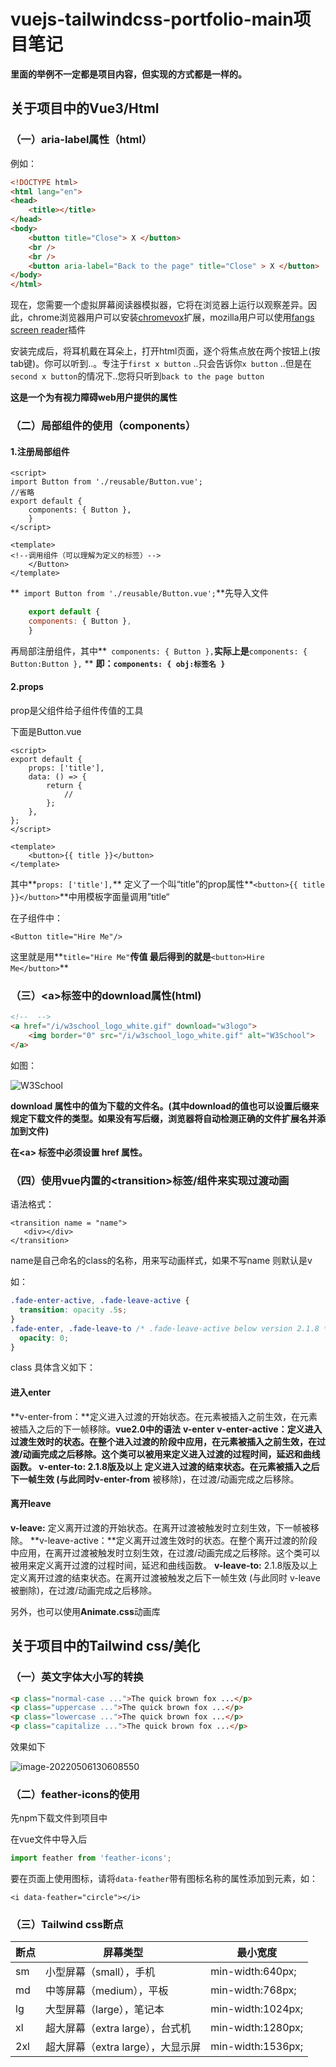 # vuejs-tailwindcss-portfolio-main项目笔记

**里面的举例不一定都是项目内容，但实现的方式都是一样的。**

## 关于项目中的Vue3/Html



### （一）aria-label属性（html）

例如：

```html
<!DOCTYPE html>
<html lang="en">
<head>
    <title></title>
</head>
<body>
    <button title="Close"> X </button>
    <br />
    <br />
    <button aria-label="Back to the page" title="Close" > X </button>
</body>
</html>
```



现在，您需要一个虚拟屏幕阅读器模拟器，它将在浏览器上运行以观察差异。因此，chrome浏览器用户可以安装[chromevox](https://chrome.google.com/webstore/detail/chromevox/kgejglhpjiefppelpmljglcjbhoiplfn)扩展，mozilla用户可以使用[fangs screen reader](https://addons.mozilla.org/en-US/firefox/addon/fangs-screen-reader-emulator/)插件

安装完成后，将耳机戴在耳朵上，打开html页面，逐个将焦点放在两个按钮上(按tab键)。你可以听到..。专注于`first x button` ..只会告诉你`x button` ..但是在`second x button`的情况下..您将只听到`back to the page button` 

**这是一个为有视力障碍web用户提供的属性**



### （二）局部组件的使用（components）

#### 1.注册局部组件

```vue
<script>
import Button from './reusable/Button.vue';
//省略
export default {
	components: { Button },
	}
</script>

<template>
<!--调用组件（可以理解为定义的标签）-->
    </Button>
</template>
```



**` import Button from './reusable/Button.vue';`**先导入文件

```js
	export default {
	components: { Button },
	}
```

再局部注册组件，其中**` components: { Button },`**实际上是**`components: { Button:Button },` **  **即：`components: { obj:标签名 }`**



#### 2.props

prop是父组件给子组件传值的工具



下面是Button.vue

```vue
<script>
export default {
	props: ['title'],
	data: () => {
		return {
			//
		};
	},
};
</script>

<template>
	<button>{{ title }}</button>
</template>
```

其中**`props: ['title'],`** 定义了一个叫“title”的prop属性**`<button>{{ title }}</button>`**中用模板字面量调用”title“

在子组件中：

```vue
<Button title="Hire Me"/>
```

这里就是用**`title="Hire Me"`**传值 最后得到的就是**`<button>Hire Me</button>`**



###  （三）\<a>标签中的download属性(html)

```html
<!--  -->
<a href="/i/w3school_logo_white.gif" download="w3logo">
	<img border="0" src="/i/w3school_logo_white.gif" alt="W3School">
</a>
```

 如图：

 ![W3School](https://www.w3school.com.cn/i/w3school_logo_white.gif)

**download 属性中的值为下载的文件名。(其中download的值也可以设置后缀来规定下载文件的类型。如果没有写后缀，浏览器将自动检测正确的文件扩展名并添加到文件)**

**在\<a> 标签中必须设置 href 属性。**



### （四）使用vue内置的\<transition>标签/组件来实现过渡动画

语法格式：

```vue
<transition name = "name">
   <div></div>
</transition>
```

name是自己命名的class的名称，用来写动画样式，如果不写name 则默认是v

如：

```css
.fade-enter-active, .fade-leave-active {
  transition: opacity .5s;
}
.fade-enter, .fade-leave-to /* .fade-leave-active below version 2.1.8 */ {
  opacity: 0;
}
```

class 具体含义如下：

#### 进入enter

**v-enter-from：**定义进入过渡的开始状态。在元素被插入之前生效，在元素被插入之后的下一帧移除。**vue2.0中的语法** **v-enter**
**v-enter-active：**定义进入过渡生效时的状态。在整个进入过渡的阶段中应用，在元素被插入之前生效，在过渡/动画完成之后移除。这个类可以被用来定义进入过渡的过程时间，延迟和曲线函数。
**v-enter-to:** 2.1.8版及以上 定义进入过渡的结束状态。在元素被插入之后下一帧生效 (与此同时**v-enter-from** 被移除)，在过渡/动画完成之后移除。

#### 离开leave

**v-leave:** 定义离开过渡的开始状态。在离开过渡被触发时立刻生效，下一帧被移除。
**v-leave-active：**定义离开过渡生效时的状态。在整个离开过渡的阶段中应用，在离开过渡被触发时立刻生效，在过渡/动画完成之后移除。这个类可以被用来定义离开过渡的过程时间，延迟和曲线函数。
**v-leave-to:** 2.1.8版及以上 定义离开过渡的结束状态。在离开过渡被触发之后下一帧生效 (与此同时 v-leave 被删除)，在过渡/动画完成之后移除。



另外，也可以使用**Animate.css**动画库





## 关于项目中的Tailwind css/美化



### （一）英文字体大小写的转换

```html
<p class="normal-case ...">The quick brown fox ...</p> 
<p class="uppercase ...">The quick brown fox ...</p>
<p class="lowercase ...">The quick brown fox ...</p>
<p class="capitalize ...">The quick brown fox ...</p>
```

效果如下

 ![image-20220506130608550](C:\Users\Kevin\AppData\Roaming\Typora\typora-user-images\image-20220506130608550.png)



### （二）feather-icons的使用

先npm下载文件到项目中

在vue文件中导入后

```js
import feather from 'feather-icons';
```

要在页面上使用图标，请将`data-feather`带有图标名称的属性添加到元素，如：

```
<i data-feather="circle"></i>
```



### （三）Tailwind css断点

| 断点 | 屏幕类型                          | 最小宽度          |
| ---- | --------------------------------- | ----------------- |
| sm   | 小型屏幕（small），手机           | min-width:640px;  |
| md   | 中等屏幕（medium），平板          | min-width:768px;  |
| lg   | 大型屏幕（large），笔记本         | min-width:1024px; |
| xl   | 超大屏幕（extra large），台式机   | min-width:1280px; |
| 2xl  | 超大屏幕（extra large），大显示屏 | min-width:1536px; |



